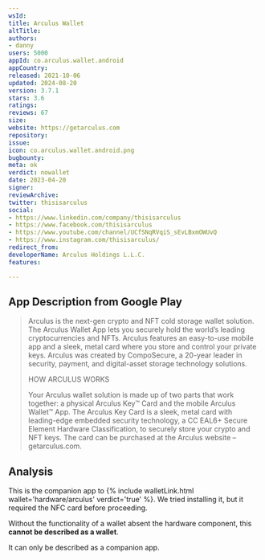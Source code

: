 ```yaml
---
wsId: 
title: Arculus Wallet
altTitle: 
authors:
- danny
users: 5000
appId: co.arculus.wallet.android
appCountry: 
released: 2021-10-06
updated: 2024-08-20
version: 3.7.1
stars: 3.6
ratings: 
reviews: 67
size: 
website: https://getarculus.com
repository: 
issue: 
icon: co.arculus.wallet.android.png
bugbounty: 
meta: ok
verdict: nowallet
date: 2023-04-20
signer: 
reviewArchive: 
twitter: thisisarculus
social:
- https://www.linkedin.com/company/thisisarculus
- https://www.facebook.com/thisisarculus
- https://www.youtube.com/channel/UCfSNqRVqiS_sEvLBxmOWUvQ
- https://www.instagram.com/thisisarculus/
redirect_from: 
developerName: Arculus Holdings L.L.C.
features: 

---
```


## App Description from Google Play 

> Arculus is the next-gen crypto and NFT cold storage wallet solution. The Arculus Wallet App lets you securely hold the world’s leading cryptocurrencies and NFTs. Arculus features an easy-to-use mobile app and a sleek, metal card where you store and control your private keys. Arculus was created by CompoSecure, a 20-year leader in security, payment, and digital-asset storage technology solutions.
>
> HOW ARCULUS WORKS
>
> Your Arculus wallet solution is made up of two parts that work together: a physical Arculus Key™ Card and the mobile Arculus Wallet™ App. The Arculus Key Card is a sleek, metal card with leading-edge embedded security technology, a CC EAL6+ Secure Element Hardware Classification, to securely store your crypto and NFT keys. The card can be purchased at the Arculus website – getarculus.com.

## Analysis 

This is the companion app to {% include walletLink.html wallet='hardware/arculus' verdict='true' %}. We tried installing it, but it required the NFC card before proceeding. 

Without the functionality of a wallet absent the hardware component, this **cannot be described as a wallet**. 

It can only be described as a companion app. 
